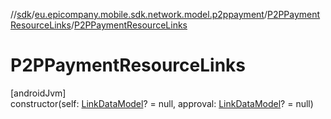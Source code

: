 //[sdk](../../../index.md)/[eu.epicompany.mobile.sdk.network.model.p2ppayment](../index.md)/[P2PPaymentResourceLinks](index.md)/[P2PPaymentResourceLinks](-p2-p-payment-resource-links.md)

# P2PPaymentResourceLinks

[androidJvm]\
constructor(self: [LinkDataModel](../../eu.epicompany.mobile.android.data.network.model.hypermedia/-link-data-model/index.md)? = null, approval: [LinkDataModel](../../eu.epicompany.mobile.android.data.network.model.hypermedia/-link-data-model/index.md)? = null)
